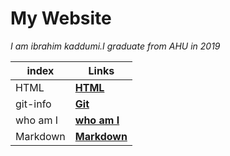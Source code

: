 # My Website
*I am ibrahim kaddumi.I graduate from AHU in 2019*



| **index** | **Links**                                                                |
|---------- | ------------------------------------------------------------------------ |
| HTML      | [ **HTML** ](https://ibrahimkad.github.io/learning-journey/html-in)      |
| git-info  | [ **Git** ](https://ibrahimkad.github.io/learning-journey/git-info)      |
| who am I  | [ **who am I** ](https://ibrahimkad.github.io/learning-journey/README.md)|
| Markdown  | [**Markdown**](https://ibrahimkad.github.io/learning-journey/read01)     |